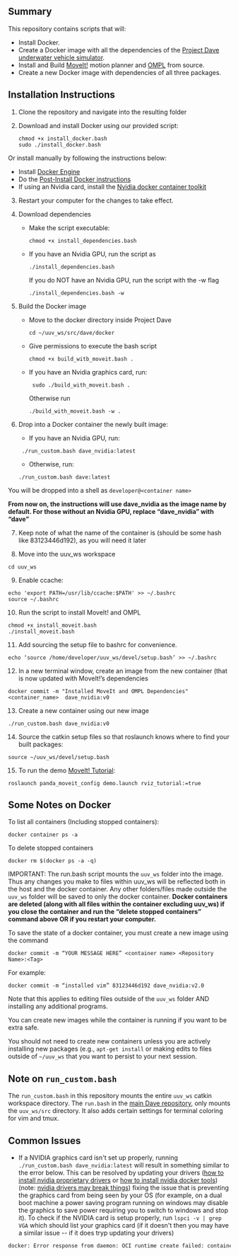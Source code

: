 Summary
---

This repository contains scripts that will:

- Install Docker.
- Create a Docker image with all the dependencies of the [Project Dave underwater vehicle simulator](https://github.com/Field-Robotics-Lab/dave).
- Install and Build [MoveIt!](https://github.com/ros-planning/moveit) motion planner and [OMPL](https://github.com/ompl/ompl) from source.
- Create a new Docker image with dependencies of all three packages.


Installation Instructions
---
1. Clone the repository and navigate into the resulting folder


2. Download and install Docker using our provided script: 
    ```
    chmod +x install_docker.bash
    sudo ./install_docker.bash
    ```
    
Or install manually by following the instructions below:

  - Install [Docker Engine](https://docs.docker.com/engine/install/ubuntu/)
  - Do the [Post-Install Docker instructions](https://docs.docker.com/engine/install/linux-postinstall/)
  - If using an Nvidia card, install the [Nvidia docker container toolkit](https://docs.nvidia.com/datacenter/cloud-native/container-toolkit/install-guide.html#docker)

3. Restart your computer for the changes to take effect.

4. Download dependencies

	  - Make the script executable:

	      ```chmod +x install_dependencies.bash ```

	  - If you have an Nvidia GPU, run the script as 

	      ```./install_dependencies.bash```

	     If you do NOT have an Nvidia GPU, run the script with the -w flag

	     ```./install_dependencies.bash -w```


5. Build the Docker image

	  - Move to the docker directory inside Project Dave

	       ```cd ~/uuv_ws/src/dave/docker```

	  - Give permissions to execute the bash script

	       ```chmod +x build_witb_moveit.bash .```

	  - If you have an Nvidia graphics card, run:

	       ``` sudo ./build_with_moveit.bash .```

	      Otherwise run

	       ```./build_with_moveit.bash -w .```

	       
6. Drop into a Docker container the newly built image:
	- If you have an Nvidia GPU, run:

	``` ./run_custom.bash dave_nvidia:latest```

	- Otherwise, run: 

	```./run_custom.bash dave:latest```

You will be dropped into a shell as `developer@<container name>`

**From now on, the instructions will use dave_nvidia as the image name by default. For those without an Nvidia GPU, replace “dave_nvidia” with “dave”**


7. Keep note of what the name of the container is (should be some hash like 83123446d192), as you will need it later

8. Move into the uuv_ws workspace

```
cd uuv_ws
```

9. Enable ccache:
``` 
echo 'export PATH=/usr/lib/ccache:$PATH' >> ~/.bashrc
source ~/.bashrc
```


10. Run the script to install MoveIt! and OMPL
```
chmod +x install_moveit.bash
./install_moveit.bash
```

11. Add sourcing the setup file to bashrc for convenience.

```
echo ‘source /home/developer/uuv_ws/devel/setup.bash’ >> ~/.bashrc
```


12. In a new terminal window, create an image from the new container (that is now updated with MoveIt!’s dependencies 

```
docker commit -m "Installed MoveIt and OMPL Dependencies" <container_name>  dave_nvidia:v0 
```

13. Create a new container using our new image

```
./run_custom.bash dave_nvidia:v0
```

14. Source the catkin setup files so that roslaunch knows where to find your built packages:

```
source ~/uuv_ws/devel/setup.bash
```

15. To run the demo [MoveIt! Tutorial](http://docs.ros.org/en/melodic/api/moveit_tutorials/html/doc/quickstart_in_rviz/quickstart_in_rviz_tutorial.html):

```
roslaunch panda_moveit_config demo.launch rviz_tutorial:=true
```

Some Notes on Docker
---
To list all containers (Including stopped containers):

``` 
docker container ps -a
```


To delete stopped containers

```
docker rm $(docker ps -a -q)
```


IMPORTANT: The run.bash script mounts the `uuv_ws` folder into the image. Thus any changes you make to files within uuv_ws will be reflected both in the host and the docker container. Any other folders/files made outside the `uuv_ws` folder will be saved to only the docker container. **Docker containers are deleted (along with all files within the container excluding uuv_ws) if you close the container and run the “delete stopped containers” command above OR if you restart your computer.** 

To save the state of a docker container, you must create a new image using the command

``` 
docker commit -m “YOUR MESSAGE HERE” <container name> <Repository Name>:<Tag> 
```

For example:

``` 
docker commit -m “installed vim” 83123446d192 dave_nvidia:v2.0 
```

Note that this applies to editing files outside of the `uuv_ws` folder AND installing any additional programs.

You can create new images while the container is running if you want to be extra safe.

You should not need to create new containers unless you are actively installing new packages (e.g., `apt-get install` or making edits to files outside of `~/uuv_ws` that you want to persist to your next session.



Note on `run_custom.bash`
---
The `run_custom.bash` in this repository mounts the entire `uuv_ws` catkin workspace directory. The `run.bash` in the [main Dave repository](https://github.com/Field-Robotics-Lab/dave/tree/master/docker), only mounts the `uuv_ws/src` directory. It also adds certain settings for terminal coloring for vim and tmux. 

Common Issues
---


- If a NVIDIA graphics card isn't set up properly, running `./run_custom.bash dave_nvidia:latest` will result in something similar to the error below. This can be resolved by updating your drivers ([how to install nvidia proprietary drivers](https://www.cyberciti.biz/faq/ubuntu-linux-install-nvidia-driver-latest-proprietary-driver/) or [how to install nvidia docker tools](https://docs.nvidia.com/datacenter/cloud-native/container-toolkit/install-guide.html#docker)) (note: [nvidia drivers may break things](https://askubuntu.com/questions/882385/dev-sda1-clean-this-message-appears-after-i-startup-my-laptop-then-it-w)) fixing the issue that is preventing the graphics card from being seen by your OS (for example, on a dual boot machine a power saving program running on windows may disable the graphics to save power requiring you to switch to windows and stop it). To check if the NVIDIA card is setup properly, run `lspci -v | grep VGA` which should list your graphics card (if it doesn't then you may have a similar issue -- if it does tryp updating your drivers)
```bash
docker: Error response from daemon: OCI runtime create failed: container_linux.go:370: starting container process caused: process_linux.g\n0:459: container init caused: Running hook #0:: error running hook: exit status 1, stdout: , stderr: nvidia-container-cli: initialization\nerror: driver error: failed to process request: unknown.\ncharisma charisma- ROG-Zephyrus-G15-GA5030R-GA5030R: -uuy ws/src/daye/dockers |
```



